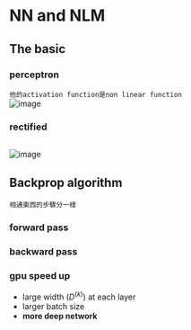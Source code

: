 # NN and NLM

## The basic
### perceptron
`他的activation function是non linear function`  
![image](https://github.com/ShowXD/Learning-note/assets/29877260/b1024c98-cffb-4f80-82f6-d5cef18c5402)

### rectified
` `  
![image](https://github.com/ShowXD/Learning-note/assets/29877260/1eb411b1-0c68-4008-b94d-ef05c227c8e9)

## Backprop algorithm
`相通東西的步驟分一樣`

### forward pass
### backward pass
### gpu speed up
* large width $(D^{(k)})$ at each layer
* larger batch size
* __more deep network__
